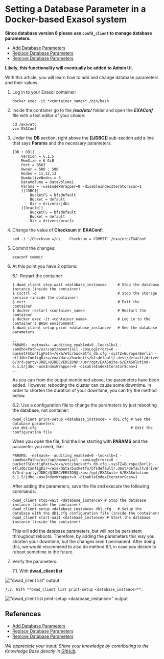 # Setting a Database Parameter in a Docker-based Exasol system

**Since database version 8 please use `confd_client` to manage database parameters:**

* [Add Database Parameters](https://docs.exasol.com/db/latest/administration/on-premise/manage_database/add_db_parameters.htm)
* [Replace Database Parameters](https://docs.exasol.com/db/latest/administration/on-premise/manage_database/replace_db_parameters.htm)
* [Remove Database Parameters](https://docs.exasol.com/db/latest/administration/on-premise/manage_database/remove_db_parameters.htm)

**Likely, this functionality will eventually be added to Admin UI.**

With this article, you will learn how to add and change database parameters and their values.

1. Log in to your Exasol container:

    ```shell
    docker exec -it *<container_name>* /bin/bash
    ```

2. Inside the container go to the ***/exa/etc/*** folder and open the ***EXAConf*** file with a text editor of your choice:

    ```shell
    cd /exa/etc  
    vim EXAConf
    ```

3. Under the **DB** section, right above the **[[JDBC]]** sub-section add a line that says **Params** and the necessary parameters:

    ```text
    [DB : DB1]  
        Version = 6.1.5  
        MemSize = 6 GiB  
        Port = 8563  
        Owner = 500 : 500  
        Nodes = 11,12,13  
        NumActiveNodes = 3  
        DataVolume = DataVolume1  
        Params = -useIndexWrapper=0 -disableIndexIteratorScan=1  
        [[JDBC]]  
            BucketFS = bfsdefault  
            Bucket = default  
            Dir = drivers/jdbc  
        [[Oracle]]  
            BucketFS = bfsdefault  
            Bucket = default  
            Dir = drivers/oracle
    ```

4. Change the value of **Checksum** in **EXAConf**:

    ```shell
    sed -i '/Checksum =/c\    Checksum = COMMIT' /exa/etc/EXAConf
    ```

5. Commit the changes:

    ```shell
    exaconf commit
    ```

6. At this point you have 2 options:

    6.1. Restart the container:

    ```shell
    $ dwad_client stop-wait <database_instance>     # Stop the database instance (inside the container)  
    $ csctrl -d                                     # Stop the storage service (inside the container)  
    $ exit                                          # Exit the container  
    $ docker restart <container_name>               # Restart the container  
    $ docker exec -it <container_name>              # Log in to the container's BASH environment  
    $ dwad_client setup-print <database_instance>   # See the database parameters  
      
    ...  
    PARAMS: -netmask= -auditing_enabled=0 -lockslb=1 -sandboxPath=/usr/opt/mountjail -cosLogErrors=0 -bucketFSConfigPath=/exa/etc/bucketfs_db.cfg -sysTZ=Europe/Berlin -etlJdbcConfigDir=/exa/data/bucketfs/bfsdefault/.dest/default/drivers/jdbc:/usr/opt/EXASuite-6/3rd-party/JDBC/@JDBCVERSION@:/usr/opt/EXASuite-6/EXASolution-6.1.5/jdbc -useIndexWrapper=0 -disableIndexIteratorScan=1
    ...
    ```

    As you can from the output mentioned above, the parameters have been added. However, rebooting the cluster can cause some downtime. In order to shorten the duration of your downtime, you can try the method below.

    6.2. Use a configuration file to change the parameters by just rebooting the database, not container:

    ```shell
    dwad_client print-setup <database_instance> > db1.cfg # See the database parameters  
    vim db1.cfg                                           # Edit the configuration file
    ```

    When you open the file, find the line starting with **PARAMS** and the parameter you need, like:

    ```text
    PARAMS: -netmask= -auditing_enabled=0 -lockslb=1 -sandboxPath=/usr/opt/mountjail -cosLogErrors=0 -bucketFSConfigPath=/exa/etc/bucketfs_db.cfg -sysTZ=Europe/Berlin -etlJdbcConfigDir=/exa/data/bucketfs/bfsdefault/.dest/default/drivers/jdbc:/usr/opt/EXASuite-6/3rd-party/JDBC/@JDBCVERSION@:/usr/opt/EXASuite-6/EXASolution-6.1.5/jdbc -useIndexWrapper=0 -disableIndexIteratorScan=1
    ```

    After adding the parameters, save the file and execute the following commands:

    ```shell
    dwad_client stop-wait <database_instance> # Stop the database instance (inside the container)  
    dwad_client setup <database_instance> db1.cfg   # Setup the database with the db1.cfg configuration file (inside the container)  
    dwad_client start-wait <database_instance> # Start the database instance (inside the container)
    ```

    This will add the database parameters, but will not be persistent throughout reboots. Therefore, by adding the parameters this way you shorten your downtime, but the changes aren't permanent. After doing this, we would recommend to also do method 6.1, in case you decide to reboot sometime in the future.

7. Verify the parameters:

    7.1. With **dwad_client list**:

!["dwad_client list" output](images/DWAD_LIST.png)

    7.2. With **dwad_client list print-setup <database_instance>**:

!["dwad_client list print-setup <database_instance>" output](images/DWAD_PRINT.png)

## References

* [Add Database Parameters](https://docs.exasol.com/db/latest/administration/on-premise/manage_database/add_db_parameters.htm)
* [Replace Database Parameters](https://docs.exasol.com/db/latest/administration/on-premise/manage_database/replace_db_parameters.htm)
* [Remove Database Parameters](https://docs.exasol.com/db/latest/administration/on-premise/manage_database/remove_db_parameters.htm)

*We appreciate your input! Share your knowledge by contributing to the Knowledge Base directly in [GitHub](https://github.com/exasol/public-knowledgebase).*
